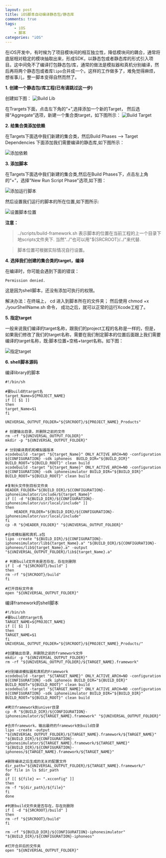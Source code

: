 ```yaml
---
layout: post
title: iOS脚本自动编译静态包/静态库
comments: true
tags:
	- iOS
	- 脚本
categories: "iOS"
---
```


在iOS开发中，有时候为了项目模块间的相互独立性，降低模块间的耦合，通常将底层相对稳定的模块抽取出来，形成SDK，以静态包或者静态库的形式引入项目。这中间免不了编译打包静态包/库，通常的做法是模拟器和真机分别编译，然后再将两个静态包或者库`lipo`合并成一个。这样的工作做多了，难免觉得麻烦，想省事儿，整一脚本变得自然而然了。

<!-- more -->

__1. 创建一个静态包/库工程(已有请跳过这一步)__

创建如下图：
![Build Lib](/imgs/createLib.png)

在Trargets下面，点击左下角的“+”,选择添加一个新的Target， 然后选择“Aggregate”选项，新建一个集合类target，如下图所示：
![Build Target](/imgs/aggregate.png)

__2. 给集合类添加依赖__

在Targets下面选中我们新建的集合类，然后Build Phases --> Target Dependencies 下面添加我们需要编译的静态库,如下图所示：

![添加依赖](/imgs/dependencies.png)

__3. 添加脚本__

在Targets下面选中我们新建的集合类,然后在Build Phases下，点击左上角的“+”，选择"New Run Script Phase"选项,如下图：

![添加运行脚本](/imgs/runscript.png)

然后设置我们运行的脚本的所在位置,如下图所示:

![设置脚本位置](/imgs/scriptpath.png)

__注意：__
> ../scripts/build-framework.sh 表示脚本的位置在当前工程的上一个目录下地scripts文件夹下. 当然"../"也可以用"${SRCROOT}/../"来代替.

>脚本位置可根据实际情况自行设置。

__4. 选择我们创建的集合类的target，编译__

在编译时，你可能会遇到下面的错误：
```
Permission denied.
```

这是因为shell脚本，还没有添加可执行的权限。

解决办法：在终端上， cd 进入到脚本所在的文件夹； 然后使用 chmod +x ./yourShellName.sh 命令， 成功之后，就可以正常的运行Xcode工程了。

__5. 指定target__

一般来说我们编译的target名称，跟我们的project工程的名称是一样的，但是，如果我们修改了我们的target名称，需要在我们制定脚本的位置后面跟上我们需要编译的target名称，既:脚本位置+空格+target名称。如下图：

![指定target](/imgs/buildparam.png)

__6. shell脚本源码__

编译library的脚本

``` shell
#!/bin/sh

#要build的target名
target_Name=${PROJECT_NAME}
if [[ $1 ]]
then
target_Name=$1
fi

UNIVERSAL_OUTPUT_FOLDER="${SRCROOT}/${PROJECT_NAME}_Products"

# 创建输出目录，并删除之前的文件
rm -rf "${UNIVERSAL_OUTPUT_FOLDER}"
mkdir -p "${UNIVERSAL_OUTPUT_FOLDER}"

# 分别编译真机和模拟器版本
xcodebuild -target "${target_Name}" ONLY_ACTIVE_ARCH=NO -configuration ${CONFIGURATION} -sdk iphoneos  BUILD_DIR="${BUILD_DIR}" BUILD_ROOT="${BUILD_ROOT}" clean build
xcodebuild -target "${target_Name}" ONLY_ACTIVE_ARCH=NO -configuration ${CONFIGURATION} -sdk iphonesimulator BUILD_DIR="${BUILD_DIR}" BUILD_ROOT="${BUILD_ROOT}" clean build

#复制头文件到目标文件夹
HEADER_FOLDER="${BUILD_DIR}/${CONFIGURATION}-iphonesimulator/include/${target_Name}"
if [[ -d "${BUILD_DIR}/${CONFIGURATION}-iphonesimulator/usr/local/include" ]]
then
    HEADER_FOLDER="${BUILD_DIR}/${CONFIGURATION}-iphonesimulator/usr/local/include"
fi
cp -R "${HEADER_FOLDER}" "${UNIVERSAL_OUTPUT_FOLDER}"

#合成模拟器和真机.a包
lipo -create "${BUILD_DIR}/${CONFIGURATION}-iphonesimulator/lib${target_Name}.a" "${BUILD_DIR}/${CONFIGURATION}-iphoneos/lib${target_Name}.a" -output "${UNIVERSAL_OUTPUT_FOLDER}/lib${target_Name}.a"

# 判断build文件夹是否存在，存在则删除
if [ -d "${SRCROOT}/build" ]
then
rm -rf "${SRCROOT}/build"
fi

#打开目标文件夹
open "${UNIVERSAL_OUTPUT_FOLDER}"

```
编译framework的shell脚本

``` shell
#!/bin/sh
#要build的target名
TARGET_NAME=${PROJECT_NAME}
if [[ $1 ]]
then
TARGET_NAME=$1
fi
UNIVERSAL_OUTPUT_FOLDER="${SRCROOT}/${PROJECT_NAME}_Products/"

#创建输出目录，并删除之前的framework文件
mkdir -p "${UNIVERSAL_OUTPUT_FOLDER}"
rm -rf "${UNIVERSAL_OUTPUT_FOLDER}/${TARGET_NAME}.framework"

#分别编译模拟器和真机的Framework
xcodebuild -target "${TARGET_NAME}" ONLY_ACTIVE_ARCH=NO -configuration ${CONFIGURATION} -sdk iphoneos BUILD_DIR="${BUILD_DIR}" BUILD_ROOT="${BUILD_ROOT}" clean build
xcodebuild -target "${TARGET_NAME}" ONLY_ACTIVE_ARCH=NO -configuration ${CONFIGURATION} -sdk iphonesimulator BUILD_DIR="${BUILD_DIR}" BUILD_ROOT="${BUILD_ROOT}" clean build

#拷贝framework到univer目录
cp -R "${BUILD_DIR}/${CONFIGURATION}-iphonesimulator/${TARGET_NAME}.framework" "${UNIVERSAL_OUTPUT_FOLDER}"

#合并framework，输出最终的framework到build目录
lipo -create -output "${UNIVERSAL_OUTPUT_FOLDER}/${TARGET_NAME}.framework/${TARGET_NAME}" "${BUILD_DIR}/${CONFIGURATION}-iphonesimulator/${TARGET_NAME}.framework/${TARGET_NAME}" "${BUILD_DIR}/${CONFIGURATION}-iphoneos/${TARGET_NAME}.framework/${TARGET_NAME}"

#删除编译之后生成的无关的配置文件
dir_path="${UNIVERSAL_OUTPUT_FOLDER}/${TARGET_NAME}.framework/"
for file in ls $dir_path
do
if [[ ${file} =~ ".xcconfig" ]]
then
rm -f "${dir_path}/${file}"
fi
done

#判断build文件夹是否存在，存在则删除
if [ -d "${SRCROOT}/build" ]
then
rm -rf "${SRCROOT}/build"
fi

rm -rf "${BUILD_DIR}/${CONFIGURATION}-iphonesimulator" "${BUILD_DIR}/${CONFIGURATION}-iphoneos"

#打开合并后的文件夹
open "${UNIVERSAL_OUTPUT_FOLDER}"

```
